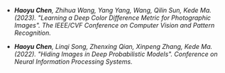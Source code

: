 
- *<strong><strong>Haoyu Chen</strong></strong>, Zhihua Wang, Yang Yang, Wang, Qilin Sun, Kede Ma. (2023). "Learning a Deep Color Difference Metric for Photographic Images". The IEEE/CVF Conference on Computer Vision and Pattern Recognition.*

- *<strong><strong>Haoyu Chen</strong></strong>, Linqi Song, Zhenxing Qian, Xinpeng Zhang, Kede Ma. (2022). "Hiding Images in Deep Probabilistic Models". Conference on Neural Information Processing Systems.*
